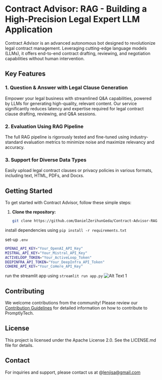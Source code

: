 # Contract Advisor: RAG - Building a High-Precision Legal Expert LLM Application

Contract Advisor is an advanced autonomous bot designed to revolutionize legal contract management. Leveraging cutting-edge language models (LLMs), it offers end-to-end contract drafting, reviewing, and negotiation capabilities without human intervention.

## Key Features

### 1. Question & Answer with Legal Clause Generation

Empower your legal business with streamlined Q&A capabilities, powered by LLMs for generating high-quality, relevant content. Our service significantly reduces latency and expertise required for legal contract clause drafting, reviewing, and Q&A sessions.

### 2. Evaluation Using RAG Pipeline

The full RAG pipeline is rigorously tested and fine-tuned using industry-standard evaluation metrics to minimize noise and maximize relevancy and accuracy.

### 3. Support for Diverse Data Types

Easily upload legal contract clauses or privacy policies in various formats, including text, HTML, PDFs, and Docxs.

## Getting Started

To get started with Contract Advisor, follow these simple steps:

1. **Clone the repository:**
   ```bash
   git clone https://github.com/DanielZerihunGeda/Contract-Advisor-RAG-Towards-Building-A-High-Precision-Legal-Expert-LLM-APP

install dependencies using `pip install -r requirements.txt`

set-up `.env` 

```bash
OPENAI_API_KEY="Your_OpenAI_API_Key"
MISTRAL_API_KEY="Your_Mistral_API_Key"
ACTIVELOOP_TOKEN="Your_ActiveLoop_Token"
DEEPINFRA_API_TOKEN="Your_DeepInfra_API_Token"
COHERE_API_KEY="Your_CoHere_API_Key"

```
run the streamlit app using `streamlit run app.py`
![Alt Text 1](screenshot/streamlit.png)

## Contributing

We welcome contributions from the community! Please review our [Contribution Guidelines](CONTRIBUTING.md) for detailed information on how to contribute to PromptlyTech.

## License

This project is licensed under the Apache License 2.0. See the LICENSE.md file for details.

## Contact

For inquiries and support, please contact us at @lenjisa@gmail.com
